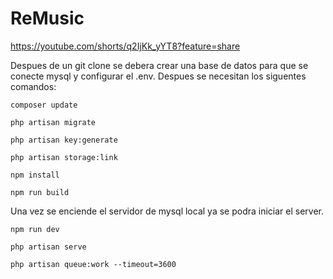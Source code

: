 # ReMusic

https://youtube.com/shorts/q2IjKk_yYT8?feature=share


Despues de un git clone se debera crear una base de datos para que se conecte mysql y configurar el .env. Despues se necesitan los siguentes comandos:
```
composer update
```
```
php artisan migrate
```
```
php artisan key:generate
```
```
php artisan storage:link
```
```
npm install
```
```
npm run build
```
Una vez se enciende el servidor de mysql local ya se podra iniciar el server.

```
npm run dev
```
```
php artisan serve
```
```
php artisan queue:work --timeout=3600
```